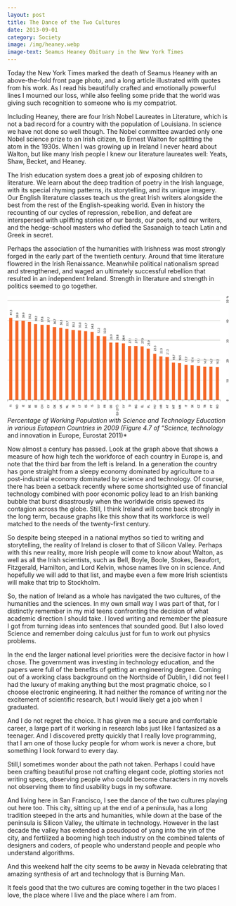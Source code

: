 ```yaml
---
layout: post
title: The Dance of the Two Cultures
date: 2013-09-01
category: Society
image: /img/heaney.webp
image-text: Seamus Heaney Obituary in the New York Times
---
```


Today the New York Times marked the death of Seamus
Heaney with an above-the-fold front page photo, and a long article illustrated
with quotes from his work. As I read his beautifully crafted and emotionally
powerful lines I mourned our loss, while also feeling some pride that the world
was giving such recognition to someone who is my compatriot.

Including Heaney, there are four Irish Nobel Laureates in Literature, which is
not a bad record for a country with the population of Louisiana. In science we
have not done so well though. The Nobel committee awarded only one Nobel science
prize to an Irish citizen, to Ernest Walton for splitting the atom in the 1930s.
When I was growing up in Ireland I never heard about Walton, but like many Irish
people I knew our literature laureates well: Yeats, Shaw, Becket, and Heaney.

The Irish education system does a great job of exposing children to literature.
We learn about the deep tradition of poetry in the Irish language, with its
special rhyming patterns, its storytelling, and its unique imagery. Our English
literature classes teach us the great Irish writers alongside the best from the
rest of the English-speaking world. Even in history the recounting of our cycles
of repression, rebellion, and defeat are interspersed with uplifting stories of
our bards, our poets, and our writers, and the hedge-school masters who defied
the Sasanaigh to teach Latin and Greek in secret.

Perhaps the association of the humanities with Irishness was most strongly
forged in the early part of the twentieth century. Around that time literature
flowered in the Irish Renaissance. Meanwhile political nationalism spread and
strengthened, and waged an ultimately successful rebellion that resulted in an
independent Ireland. Strength in literature and strength in politics seemed to
go together.

![EU Stem Statistics][2] *Percentage of Working Population with Science and
Technology Education in various Eutopean Countries in 2009 (Figure 4.7 of
“Science, technology* and innovation in Europe, Eurostat 2011)*

Now almost a century has passed. Look at the graph above that shows a measure of
how high tech the workforce of each country in Europe is, and note that the
third bar from the left is Ireland. In a generation the country has gone
straight from a sleepy economy dominated by agriculture to a post-industrial
economy dominated by science and technology. Of course, there has been a setback
recently where some shortsighted use of financial technology combined with poor
economic policy lead to an Irish banking bubble that burst disastrously when the
worldwide crisis spewed its contagion across the globe. Still, I think Ireland
will come back strongly in the long term, because graphs like this show that its
workforce is well matched to the needs of the twenty-first century.

So despite being steeped in a national mythos so tied to writing and
storytelling, the reality of Ireland is closer to that of Silicon Valley.
Perhaps with this new reality, more Irish people will come to know about Walton,
as well as all the Irish scientists, such as Bell, Boyle, Boole, Stokes,
Beaufort, Fitzgerald, Hamilton, and Lord Kelvin, whose names live on in science.
And hopefully we will add to that list, and maybe even a few more Irish
scientists will make that trip to Stockholm.

So, the nation of Ireland as a whole has navigated the two cultures, of the
humanities and the sciences. In my own small way I was part of that, for I
distinctly remember in my mid teens confronting the decision of what academic
direction I should take. I loved writing and remember the pleasure I got from
turning ideas into sentences that sounded good. But I also loved Science and
remember doing calculus just for fun to work out physics problems.

In the end the larger national level priorities were the decisive factor in how
I chose. The government was investing in technology education, and the papers
were full of the benefits of getting an engineering degree. Coming out of a
working class background on the Northside of Dublin, I did not feel I had the
luxury of making anything but the most pragmatic choice, so I choose electronic
engineering. It had neither the romance of writing nor the excitement of
scientific research, but I would likely get a job when I graduated.

And I do not regret the choice. It has given me a secure and comfortable career,
a large part of it working in research labs just like I fantasized as a
teenager. And I discovered pretty quickly that I really love programming, that I
am one of those lucky people for whom work is never a chore, but something I
look forward to every day.

Still,I sometimes wonder about the path not taken. Perhaps I could have been
crafting beautiful prose not crafting elegant code, plotting stories not writing
specs, observing people who could become characters in my novels not observing
them to find usability bugs in my software.

And living here in San Francisco, I see the dance of the two cultures playing
out here too. This city, sitting up at the end of a peninsula, has a long
tradition steeped in the arts and humanities, while down at the base of the
peninsula is Silicon Valley, the ultimate in technology. However in the last
decade the valley has extended a pseudopod of yang into the yin of the city, and
fertilized a booming high tech industry on the combined talents of designers and
coders, of people who understand people and people who understand algorithms.

And this weekend half the city seems to be away in Nevada celebrating that
amazing synthesis of art and technology that is Burning Man.

It feels good that the two cultures are coming together in the two places I
love, the place where I live and the place where I am from.

[2]: /img/stem-stats.png